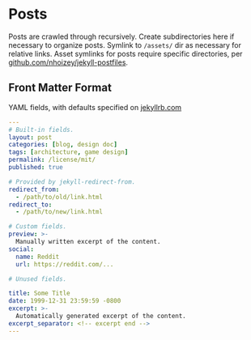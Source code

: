 # Posts

Posts are crawled through recursively. Create subdirectories here if necessary
to organize posts. Symlink to `/assets/` dir as necessary for relative links.
Asset symlinks for posts require specific directories, per
[github.com/nhoizey/jekyll-postfiles](https://github.com/nhoizey/jekyll-postfiles).

## Front Matter Format

YAML fields, with defaults specified on
[jekyllrb.com](https://jekyllrb.com/docs/front-matter)

```yaml
---
# Built-in fields.
layout: post
categories: [blog, design doc]
tags: [architecture, game design]
permalink: /license/mit/
published: true

# Provided by jekyll-redirect-from.
redirect_from:
  - /path/to/old/link.html
redirect_to:
  - /path/to/new/link.html

# Custom fields.
preview: >-
  Manually written excerpt of the content.
social:
  name: Reddit
  url: https://reddit.com/...

# Unused fields.

title: Some Title
date: 1999-12-31 23:59:59 -0800
excerpt: >-
  Automatically generated excerpt of the content.
excerpt_separator: <!-- excerpt end -->
---
```
